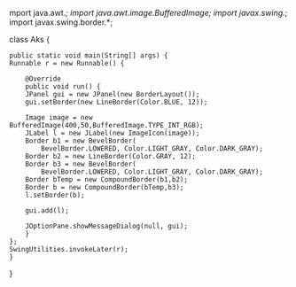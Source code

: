 mport java.awt.*;
import java.awt.image.BufferedImage;
import javax.swing.*;
import javax.swing.border.*;

class Aks {

    public static void main(String[] args) {
    Runnable r = new Runnable() {

        @Override
        public void run() {
        JPanel gui = new JPanel(new BorderLayout());
        gui.setBorder(new LineBorder(Color.BLUE, 12));

        Image image = new BufferedImage(400,50,BufferedImage.TYPE_INT_RGB);
        JLabel l = new JLabel(new ImageIcon(image));
        Border b1 = new BevelBorder(
            BevelBorder.LOWERED, Color.LIGHT_GRAY, Color.DARK_GRAY);
        Border b2 = new LineBorder(Color.GRAY, 12);
        Border b3 = new BevelBorder(
            BevelBorder.LOWERED, Color.LIGHT_GRAY, Color.DARK_GRAY);
        Border bTemp = new CompoundBorder(b1,b2);
        Border b = new CompoundBorder(bTemp,b3);
        l.setBorder(b);

        gui.add(l);

        JOptionPane.showMessageDialog(null, gui);
        }
    };
    SwingUtilities.invokeLater(r);
    }
}
